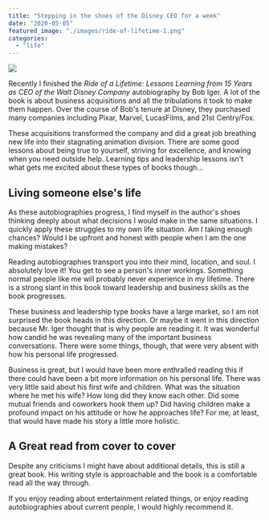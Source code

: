 ```yaml
---
title: "Stepping in the shoes of the Disney CEO for a week"
date: "2020-05-05"
featured_image: "./images/ride-of-lifetime-1.png"
categories: 
  - "life"
---
```


![](./images/ride-of-lifetime-1.png)

Recently I finished the _Ride of a Lifetime: Lessons Learning from 15 Years as CEO of the Walt Disney Company_ autobiography by Bob Iger. A lot of the book is about business acquisitions and all the tribulations it took to make them happen. Over the course of Bob's tenure at Disney, they purchased many companies including Pixar, Marvel, LucasFilms, and 21st Centry/Fox.

These acquisitions transformed the company and did a great job breathing new life into their stagnating animation division. There are some good lessons about being true to yourself, striving for excellence, and knowing when you need outside help. Learning tips and leadership lessons isn't what gets me excited about these types of books though...

## Living someone else's life

As these autobiographies progress, I find myself in the author's shoes thinking deeply about what decisions I would make in the same situations. I quickly apply these struggles to my own life situation. Am I taking enough chances? Would I be upfront and honest with people when I am the one making mistakes?

Reading autobiographies transport you into their mind, location, and soul. I absolutely love it! You get to see a person's inner workings. Something normal people like me will probably never experience in my lifetime. There is a strong slant in this book toward leadership and business skills as the book progresses.

These business and leadership type books have a large market, so I am not surprised the book heads in this direction. Or maybe it went in this direction because Mr. Iger thought that is why people are reading it. It was wonderful how candid he was revealing many of the important business conversations. There were some things, though, that were very absent with how his personal life progressed.

Business is great, but I would have been more enthralled reading this if there could have been a bit more information on his personal life. There was very little said about his first wife and children. What was the situation where he met his wife? How long did they know each other. Did some mutual friends and coworkers hook them up? Did having children make a profound impact on his attitude or how he approaches life? For me, at least, that would have made his story a little more holistic.

## A Great read from cover to cover

Despite any criticisms I might have about additional details, this is still a great book. His writing style is approachable and the book is a comfortable read all the way through.

If you enjoy reading about entertainment related things, or enjoy reading autobiographies about current people, I would highly recommend it.
